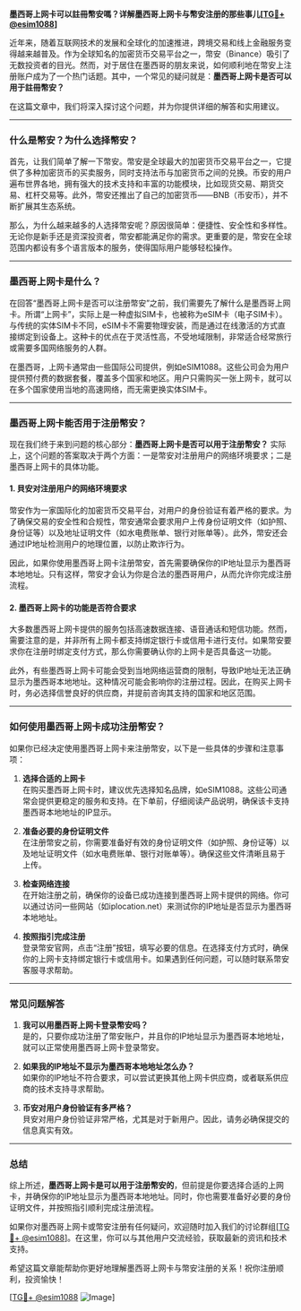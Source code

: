 **墨西哥上网卡可以註冊幣安嗎？详解墨西哥上网卡与幣安注册的那些事儿[[TG💪+ @esim1088](https://t.me/s/esim1088)]**

近年来，随着互联网技术的发展和全球化的加速推进，跨境交易和线上金融服务变得越来越普及。作为全球知名的加密货币交易平台之一，幣安（Binance）吸引了无数投资者的目光。然而，对于居住在墨西哥的朋友来说，如何顺利地在幣安上注册账户成为了一个热门话题。其中，一个常见的疑问就是：**墨西哥上网卡是否可以用于註冊幣安？**

在这篇文章中，我们将深入探讨这个问题，并为你提供详细的解答和实用建议。

---

### 什么是幣安？为什么选择幣安？

首先，让我们简单了解一下幣安。幣安是全球最大的加密货币交易平台之一，它提供了多种加密货币的买卖服务，同时支持法币与加密货币之间的兑换。币安的用户遍布世界各地，拥有强大的技术支持和丰富的功能模块，比如现货交易、期货交易、杠杆交易等。此外，幣安还推出了自己的加密货币——BNB（币安币），并不断扩展其生态系统。

那么，为什么越来越多的人选择幣安呢？原因很简单：便捷性、安全性和多样性。无论你是新手还是资深投资者，幣安都能满足你的需求。更重要的是，幣安在全球范围内都设有多个语言版本的服务，使得国际用户能够轻松操作。

---

### 墨西哥上网卡是什么？

在回答“墨西哥上网卡是否可以注册幣安”之前，我们需要先了解什么是墨西哥上网卡。所谓“上网卡”，实际上是一种虚拟SIM卡，也被称为eSIM卡（电子SIM卡）。与传统的实体SIM卡不同，eSIM卡不需要物理安装，而是通过在线激活的方式直接绑定到设备上。这种卡的优点在于灵活性高，不受地域限制，非常适合经常旅行或需要多国网络服务的人群。

在墨西哥，上网卡通常由一些国际公司提供，例如eSIM1088。这些公司会为用户提供预付费的数据套餐，覆盖多个国家和地区。用户只需购买一张上网卡，就可以在多个国家使用当地的高速网络，而无需更换实体SIM卡。

---

### 墨西哥上网卡能否用于注册幣安？

现在我们终于来到问题的核心部分：**墨西哥上网卡是否可以用于注册幣安？** 实际上，这个问题的答案取决于两个方面：一是幣安对注册用户的网络环境要求；二是墨西哥上网卡的具体功能。

#### 1. 貝安对注册用户的网络环境要求

幣安作为一家国际化的加密货币交易平台，对用户的身份验证有着严格的要求。为了确保交易的安全性和合规性，幣安通常会要求用户上传身份证明文件（如护照、身份证等）以及地址证明文件（如水电费账单、银行对账单等）。此外，幣安还会通过IP地址检测用户的地理位置，以防止欺诈行为。

因此，如果你使用墨西哥上网卡注册幣安，首先需要确保你的IP地址显示为墨西哥本地地址。只有这样，幣安才会认为你是合法的墨西哥用户，从而允许你完成注册流程。

#### 2. 墨西哥上网卡的功能是否符合要求

大多数墨西哥上网卡提供的服务包括高速数据连接、语音通话和短信功能。然而，需要注意的是，并非所有上网卡都支持绑定银行卡或信用卡进行支付。如果幣安要求你在注册时绑定支付方式，那么你需要确认你的上网卡是否具备这一功能。

此外，有些墨西哥上网卡可能会受到当地网络运营商的限制，导致IP地址无法正确显示为墨西哥本地地址。这种情况可能会影响你的注册过程。因此，在购买上网卡时，务必选择信誉良好的供应商，并提前咨询其支持的国家和地区范围。

---

### 如何使用墨西哥上网卡成功注册幣安？

如果你已经决定使用墨西哥上网卡来注册幣安，以下是一些具体的步骤和注意事项：

1. **选择合适的上网卡**  
   在购买墨西哥上网卡时，建议优先选择知名品牌，如eSIM1088。这些公司通常会提供更稳定的服务和支持。在下单前，仔细阅读产品说明，确保该卡支持墨西哥本地地址的IP显示。

2. **准备必要的身份证明文件**  
   在注册幣安之前，你需要准备好有效的身份证明文件（如护照、身份证等）以及地址证明文件（如水电费账单、银行对账单等）。确保这些文件清晰且易于上传。

3. **检查网络连接**  
   在开始注册之前，确保你的设备已成功连接到墨西哥上网卡提供的网络。你可以通过访问一些网站（如iplocation.net）来测试你的IP地址是否显示为墨西哥本地地址。

4. **按照指引完成注册**  
   登录幣安官网，点击“注册”按钮，填写必要的信息。在选择支付方式时，确保你的上网卡支持绑定银行卡或信用卡。如果遇到任何问题，可以随时联系幣安客服寻求帮助。

---

### 常见问题解答

1. **我可以用墨西哥上网卡登录幣安吗？**  
   是的，只要你成功注册了幣安账户，并且你的IP地址显示为墨西哥本地地址，就可以正常使用墨西哥上网卡登录幣安。

2. **如果我的IP地址不显示为墨西哥本地地址怎么办？**  
   如果你的IP地址不符合要求，可以尝试更换其他上网卡供应商，或者联系供应商的技术支持寻求帮助。

3. **币安对用户身份验证有多严格？**  
   貝安对用户身份验证非常严格，尤其是对于新用户。因此，请务必确保提交的信息真实有效。

---

### 总结

综上所述，**墨西哥上网卡是可以用于注册幣安的**，但前提是你要选择合适的上网卡，并确保你的IP地址显示为墨西哥本地地址。同时，你也需要准备好必要的身份证明文件，并按照指引顺利完成注册流程。

如果你对墨西哥上网卡或幣安注册有任何疑问，欢迎随时加入我们的讨论群组[[TG💪+ @esim1088](https://t.me/s/esim1088)]。在这里，你可以与其他用户交流经验，获取最新的资讯和技术支持。

希望这篇文章能帮助你更好地理解墨西哥上网卡与幣安注册的关系！祝你注册顺利，投资愉快！

[[TG💪+ @esim1088](https://t.me/s/esim1088) ![Image](https://i.postimg.cc/4NQfJmqS/Snipaste-2025-05-13-00-14-12.png)]
